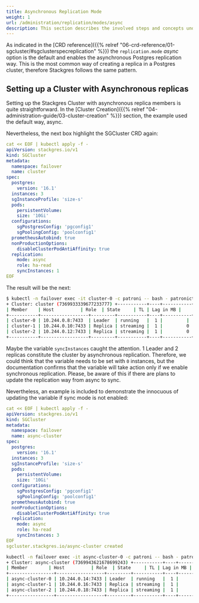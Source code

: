 ```yaml
---
title: Asynchronous Replication Mode
weight: 1
url: /administration/replication/modes/async
description: This section describes the involved steps and concepts under the Stackgres async option.
---
```


As indicated in the [CRD reference]({{% relref "06-crd-reference/01-sgcluster/#sgclusterspecreplication" %}}) the `replication.mode` *async* option is the default and enables the asynchronous Postgres replication way. This is the most common way of creating a replica in a Postgres cluster, therefore Stackgres follows the same pattern.

## Setting up a Cluster with Asynchronous replicas

Setting up the Stackgres Cluster with asynchronous replica members is quite straightforward. In the [Cluster Creation]({{% relref "04-administration-guide/03-cluster-creation" %}})  section, the example used the default way, async.

Nevertheless, the next box highlight the SGCluster CRD again:

```yaml
cat << EOF | kubectl apply -f -
apiVersion: stackgres.io/v1
kind: SGCluster
metadata:
  namespace: failover
  name: cluster
spec:
  postgres:
	version: '16.1'
  instances: 3
  sgInstanceProfile: 'size-s'
  pods:
	persistentVolume:
  	size: '10Gi'
  configurations:
	sgPostgresConfig: 'pgconfig1'
	sgPoolingConfig: 'poolconfig1'
  prometheusAutobind: true
  nonProductionOptions:
	disableClusterPodAntiAffinity: true
  replication:
	mode: async
	role: ha-read
	syncInstances: 1
EOF
```

The result will be the next:

```sh
$ kubectl -n failover exec -it cluster-0 -c patroni -- bash - patronictl list
+ Cluster: cluster (7369933339677233777) +-----------+----+-----------+
| Member	| Host         	| Role	| State 	| TL | Lag in MB |
+-----------+------------------+---------+-----------+----+-----------+
| cluster-0 | 10.244.0.8:7433  | Leader  | running   |  1 |       	|
| cluster-1 | 10.244.0.10:7433 | Replica | streaming |  1 |     	0 |
| cluster-2 | 10.244.0.12:7433 | Replica | streaming |  1 |     	0 |
+-----------+------------------+---------+-----------+----+-----------+
```

Maybe the variable `syncInstances` caught the attention. 1 Leader and 2 replicas constitute the cluster by asynchronous replication. Therefore, we could think that the variable needs to be set with `0` instances, but the documentation confirms that the variable will take action only if we enable synchronous replication. Please, be aware of this if there are plans to update the replication way from async to sync.

Nevertheless, an example is included to demonstrate the innocuous of updating the variable if sync mode is not enabled:

```yaml
cat << EOF | kubectl apply -f -
apiVersion: stackgres.io/v1
kind: SGCluster
metadata:
  namespace: failover
  name: async-cluster
spec:
  postgres:
	version: '16.1'
  instances: 3
  sgInstanceProfile: 'size-s'
  pods:
	persistentVolume:
  	size: '10Gi'
  configurations:
	sgPostgresConfig: 'pgconfig1'
	sgPoolingConfig: 'poolconfig1'
  prometheusAutobind: true
  nonProductionOptions:
	disableClusterPodAntiAffinity: true
  replication:
	mode: async
	role: ha-read
	syncInstances: 3
EOF
sgcluster.stackgres.io/async-cluster created
```
```sh
kubectl -n failover exec -it async-cluster-0 -c patroni -- bash - patronictl list
+ Cluster: async-cluster (7369943621678699243) +-----------+----+-----------+
| Member      	| Host         	| Role	| State 	| TL | Lag in MB |
+-----------------+------------------+---------+-----------+----+-----------+
| async-cluster-0 | 10.244.0.14:7433 | Leader  | running   |  1 |       	|
| async-cluster-1 | 10.244.0.16:7433 | Replica | streaming |  1 |     	0 |
| async-cluster-2 | 10.244.0.18:7433 | Replica | streaming |  1 |     	0 |
+-----------------+------------------+---------+-----------+----+-----------+
```

